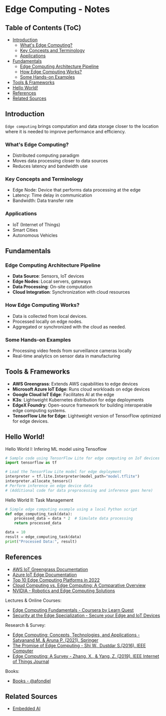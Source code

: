 # Edge Computing - Notes

## Table of Contents (ToC)

  - [Introduction](#introduction)
    - [What's Edge Computing?](#whats-edge-computing)
    - [Key Concepts and Terminology](#key-concepts-and-terminology)
    - [Applications](#applications)
  - [Fundamentals](#fundamentals)
    - [Edge Computing Architecture Pipeline](#edge-computing-architecture-pipeline)
    - [How Edge Computing Works?](#how-edge-computing-works)
    - [Some Hands-on Examples](#some-hands-on-examples)
  - [Tools \& Frameworks](#tools--frameworks)
  - [Hello World!](#hello-world)
  - [References](#references)
  - [Related Sources](#related-sources)

## Introduction

`Edge computing` brings computation and data storage closer to the location where it is needed to improve performance and efficiency.

### What's Edge Computing?
- Distributed computing paradigm
- Moves data processing closer to data sources
- Reduces latency and bandwidth use

### Key Concepts and Terminology
- Edge Node: Device that performs data processing at the edge
- Latency: Time delay in communication
- Bandwidth: Data transfer rate

### Applications
- IoT (Internet of Things)
- Smart Cities
- Autonomous Vehicles

## Fundamentals

### Edge Computing Architecture Pipeline
- **Data Source**: Sensors, IoT devices
- **Edge Nodes**: Local servers, gateways
- **Data Processing**: On-site computation
- **Cloud Integration**: Synchronization with cloud resources

### How Edge Computing Works?
- Data is collected from local devices.
- Processed locally on edge nodes.
- Aggregated or synchronized with the cloud as needed.

### Some Hands-on Examples
- Processing video feeds from surveillance cameras locally
- Real-time analytics on sensor data in manufacturing

## Tools & Frameworks
- **AWS Greengrass**: Extends AWS capabilities to edge devices
- **Microsoft Azure IoT Edge**: Runs cloud workloads on edge devices
- **Google Cloud IoT Edge**: Facilitates AI at the edge
- **K3s**: Lightweight Kubernetes distribution for edge deployments
- **EdgeX Foundry**: Open-source framework for building interoperable edge computing systems.
- **TensorFlow Lite for Edge**: Lightweight version of TensorFlow optimized for edge devices.

## Hello World!

Hello World I: Infering ML model using Tensoflow 

```python
# Sample code using TensorFlow Lite for edge computing on IoT devices
import tensorflow as tf

# Load the TensorFlow Lite model for edge deployment
interpreter = tf.lite.Interpreter(model_path="model.tflite")
interpreter.allocate_tensors()
# Perform inference on edge device data
# (Additional code for data preprocessing and inference goes here)
```

Hello World II: Task Management

```python
# Simple edge computing example using a local Python script
def edge_computing_task(data):
    processed_data = data * 2  # Simulate data processing
    return processed_data

data = 10
result = edge_computing_task(data)
print("Processed Data:", result)
```

## References

- [AWS IoT Greengrass Documentation](https://aws.amazon.com/greengrass/)
- [Azure IoT Edge Documentation](https://docs.microsoft.com/en-us/azure/iot-edge/)
- [Top 10 Edge Computing Platforms in 2022](https://www.spiceworks.com/tech/edge-computing/articles/best-edge-computing-platforms/)
- [Cloud Computing vs. Edge Computing: A Comparative Overview](https://ubiminds.com/en-us/cloud-computing-vs-edge-computing/)
- [NVIDIA - Robotics and Edge Computing Solutions](https://www.nvidia.com/en-us/solutions/robotics-and-edge-computing/)

Lectures & Online Courses:
- [Edge Computing Fundamentals - Coursera by Learn Quest](https://www.coursera.org/learn/security-at-the-edge-first-course-1?utm_medium=sem&utm_source=gg&utm_campaign=B2C_EMEA__coursera_FTCOF_career-academy_pmax-multiple-audiences-country-multi-set2&campaignid=20882109092&adgroupid=&device=c&keyword=&matchtype=&network=x&devicemodel=&adposition=&creativeid=&hide_mobile_promo&gad_source=1&gclid=Cj0KCQjw5ea1BhC6ARIsAEOG5pwDvNtAmQOWXb3ue3QE1_rrH08gy3YCbn-7ExiAnvm4esvTaIxVFA8aAvlfEALw_wcB)
- [Security at the Edge Specialization - Secure your Edge and IoT Devices](https://www.coursera.org/specializations/security-at-the-edge)

Research & Survey:

- [Edge Computing: Concepts, Technologies, and Applications - Satyanand M. & Aruna P. (2021). Springer](#)
- [The Promise of Edge Computing - Shi W., Dustdar S.(2016). IEEE Computer](#)
- [Edge Computing: A Survey  - Zhang, X., & Yang, Z. (2019). IEEE Internet of Things Journal](#)

Books:

- [Books - @afondiel](https://github.com/afondiel/cs-books)

## Related Sources

- [Embedded AI](../embedded-ai-notes/tinyML/tinyML-notes.md)

